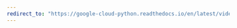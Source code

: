 ```yaml
---
redirect_to: "https://google-cloud-python.readthedocs.io/en/latest/videointelligence/gapic/v1/types.html"
---
```

